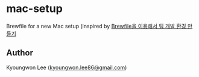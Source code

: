 # mac-setup
Brewfile for a new Mac setup (inspired by [Brewfile을 이용해서 팀 개발 환경 만들기](https://medium.com/plustv/brewfile%EC%9D%84-%EC%9D%B4%EC%9A%A9%ED%95%B4%EC%84%9C-%ED%8C%80-%EA%B0%9C%EB%B0%9C-%ED%99%98%EA%B2%BD-%EB%A7%8C%EB%93%A4%EA%B8%B0-1516cb21f669)

## Author
Kyoungwon Lee (kyoungwon.lee86@gmail.com)

